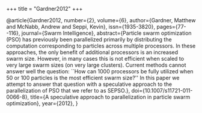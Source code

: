 +++
title = "Gardner2012"
+++

@article{Gardner2012,
   number={2},
   volume={6},
   author={Gardner, Matthew
and McNabb, Andrew
and Seppi, Kevin},
   issn={1935-3820},
   pages={77--116},
   journal={Swarm Intelligence},
   abstract={Particle swarm optimization (PSO) has previously been parallelized primarily by distributing the computation corresponding to particles across multiple processors. In these approaches, the only benefit of additional processors is an increased swarm size. However, in many cases this is not efficient when scaled to very large swarm sizes (on very large clusters). Current methods cannot answer well the question: ``How can 1000 processors be fully utilized when 50 or 100 particles is the most efficient swarm size?'' In this paper we attempt to answer that question with a speculative approach to the parallelization of PSO that we refer to as SEPSO.},
   doi={10.1007/s11721-011-0066-8},
   title={A speculative approach to parallelization in particle swarm optimization},
   year={2012},
}
